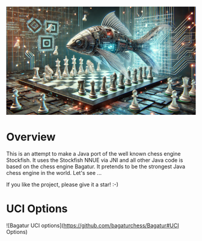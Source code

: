 ![JFish logo](JFish.jpg)

# Overview

This is an attempt to make a Java port of the well known chess engine Stockfish.
It uses the Stockfish NNUE via JNI and all other Java code is based on the chess engine Bagatur.
It pretends to be the strongest Java chess engine in the world. Let's see ...

If you like the project, please give it a star! :-)

# UCI Options

![Bagatur UCI options](https://github.com/bagaturchess/Bagatur#UCI Options)